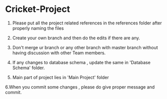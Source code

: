 # Cricket-Project
1. Please put all the project related references in the references folder after properly naming the files

2. Create your own branch and then do the edits if there are any.

3. Don't merge ur branch or any other branch with master branch without having discussion with other Team members.

4. If any changes to database schema , update the same in 'Database Schema' folder.

5. Main part of project lies in 'Main Project' folder

6.When you commit some changes , please do give proper message and commit.